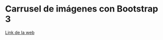 # Carrusel de imágenes con Bootstrap 3

[Link de la web](https://anabelcollazos.github.io/prueba/carousel)